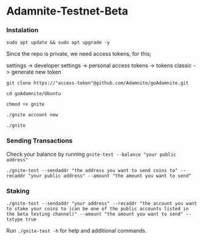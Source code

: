 # Adamnite-Testnet-Beta

### Instalation 
```
sudo apt update && sudo apt upgrade -y
```

Since the repo is private, we need access tokens, for this;

settings -> developer settings -> personal access tokens -> tokens classic -> generate new token

```
git clone https://"access-token"@github.com/Adamnite/goAdamnite.git
```
```
cd goAdamnite/Ubuntu
```

```
chmod +x gnite
```

```
./gnite account new
```

```
./gnite
```


### Sending Transactions

Check your balance by running ``gnite-test --balance "your public address"``

```
./gnite-test --sendaddr "the address you want to send coins to" --recaddr "your public address" --amount "the amount you want to send"
```

### Staking

```
./gnite-test --sendaddr "your address" --recaddr "the account you want to stake your coins to (can be one of the public accounts listed in the beta testing channel)" --amount "the amount you want to send" --txtype true
```

Run ``./gnite-test -h`` for help and additional commands.

